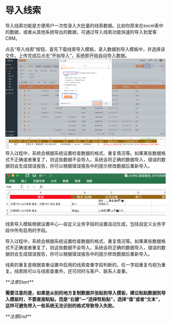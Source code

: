 # 导入线索

导入线索功能是方便用户一次性录入大批量的线索数据。比如你原来在excel表中的数据，或者从其他系统导出的数据，可通过导入线索功能快速的导入到爱客CRM。

点击“导入线索”按钮，首先下载线索导入模板，录入数据到导入模板中，并选择该文件，上传完成后点击“开始导入”，系统即开始自动导入数据。![](/assets/励销导入线索2.png)![](/assets/导入线索2.png)导入过程中，系统会根据系统设置检查数据的格式、重复情况等。如果某些数据格式不正确或者重复了，则这些数据不会导入。系统会将正确的数据导入，错误的数据则会生成错误报告，你可以根据错误报告中的提示修改数据后重新导入。

![](/assets/励销导入线索错误报告.png)

线索导入模板根据设置中心—自定义业务字段的设置自动生成，包括自定义业务字段中所有启用的字段。

导入过程中，系统会根据系统设置检查数据的格式、重复情况等。如果某些数据格式不正确或者重复了，则这些数据不会导入。系统会将正确的数据导入，错误的数据则会生成错误报告，你可以根据错误报告中的提示修改数据后重新导入。

线索的重复是根据查重设置中启用的线索查重字段判断的，任一字段重复均视为重复。线索除可以与线索查重外，还可同时与客户、联系人查重。

_\*\*注意Start\*\*_

**需要注意的是，如果是从别的地方复制数据并张贴到导入模板，建议粘贴数据到导入模板时，不要直接粘贴，而是“右键”—“选择性粘贴”，选择“值”或者“文本”，这样可避免带入一些系统无法识别的格式导致导入失败。**

_\*\*注意End\*\*_

